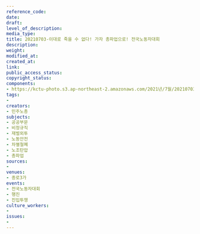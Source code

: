 ```yaml
---
reference_code: 
date: 
draft: 
level_of_description: 
media_type: 
title: 20210703-이대로 죽을 수 없다! 가자 총파업으로! 전국노동자대회
description: 
weight: 
modified_at: 
created_at: 
link: 
public_access_status: 
copyright_status: 
components:
- https://kctu-photo.s3.ap-northeast-2.amazonaws.com/2021년/7월/20210703-이대로+죽을+수+없다!+가자+총파업으로!+전국노동자대회/_1D20746.jpg
tags:
- 
creators:
- 민주노총
subjects:
- 공공부문
- 비정규직
- 재벌외투
- 노동안전
- 차별철폐
- 노조탄압
- 총파업
sources:
- 
venues:
- 종로3가
events:
- 전국노동자대회
- 행진
- 진입투쟁
culture_workers:
- 
issues:
- 
---
```

